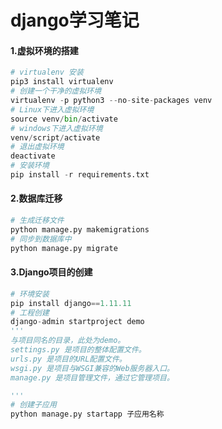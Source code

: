 # django学习笔记

#### 1.虚拟环境的搭建

```python
# virtualenv 安装 
pip3 install virtualenv
# 创建一个干净的虚拟环境
virtualenv -p python3 --no-site-packages venv
# Linux下进入虚拟环境
source venv/bin/activate
# windows下进入虚拟环境
venv/script/activate
# 退出虚拟环境
deactivate
# 安装环境
pip install -r requirements.txt
```

#### 2.数据库迁移

```python
# 生成迁移文件
python manage.py makemigrations
# 同步到数据库中
python manage.py migrate
```

#### 3.Django项目的创建

```python
# 环境安装
pip install django==1.11.11
# 工程创建
django-admin startproject demo
'''
与项目同名的目录，此处为demo。
settings.py 是项目的整体配置文件。
urls.py 是项目的URL配置文件。
wsgi.py 是项目与WSGI兼容的Web服务器入口。
manage.py 是项目管理文件，通过它管理项目。

'''
# 创建子应用
python manage.py startapp 子应用名称
```

